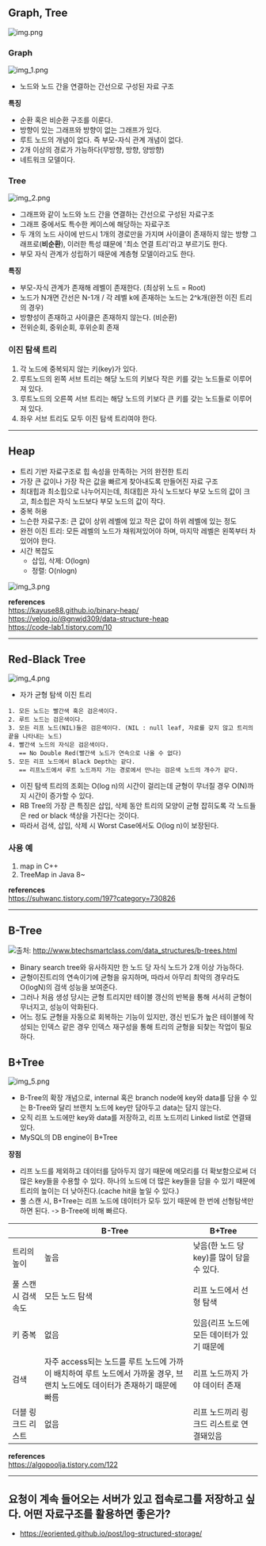 
## Graph, Tree

![img.png](img.png)

### Graph

![img_1.png](img_1.png)

- 노드와 노드 간을 연결하는 간선으로 구성된 자료 구조

**특징**
- 순환 혹은 비순환 구조를 이룬다.
- 방향이 있는 그래프와 방향이 없는 그래프가 있다.
- 루트 노드의 개념이 없다. 즉 부모-자식 관계 개념이 없다.
- 2개 이상의 경로가 가능하다(무방향, 방향, 양방향)
- 네트워크 모델이다.

### Tree

![img_2.png](img_2.png)

- 그래프와 같이 노드와 노드 간을 연결하는 간선으로 구성된 자료구조
- 그래프 중에서도 특수한 케이스에 해당하는 자료구조
- 두 개의 노드 사이에 반드시 1개의 경로만을 가지며 사이클이 존재하지 않는 방향 그래프로(**비순환**), 이러한 특성 떄문에 '최소 연결 트리'라고 부르기도 한다.
- 부모 자식 관계가 성립하기 때문에 계층형 모델이라고도 한다.


**특징**
- 부모-자식 관계가 존재해 레벨이 존재한다. (최상위 노드 = Root)
- 노드가 N개면 간선은 N-1개 / 각 레벨 k에 존재하는 노드는 2^k개(완전 이진 트리의 경우)
- 방향성이 존재하고 사이클은 존재하지 않는다. (비순환)
- 전위순회, 중위순회, 후위순회 존재


### 이진 탐색 트리

1. 각 노드에 중복되지 않는 키(key)가 있다.
2. 루트노드의 왼쪽 서브 트리는 해당 노드의 키보다 작은 키를 갖는 노드들로 이루어져 있다.
3. 루트노드의 오른쪽 서브 트리는 해당 노드의 키보다 큰 키를 갖는 노드들로 이루어져 있다.
4. 좌우 서브 트리도 모두 이진 탐색 트리여야 한다.

---

## Heap

- 트리 기반 자료구조로 힙 속성을 만족하는 거의 완전한 트리
- 가장 큰 값이나 가장 작은 값을 빠르게 찾아내도록 만들어진 자료 구조
- 최대힙과 최소힙으로 나누어지는데, 최대힙은 자식 노드보다 부모 노드의 값이 크고, 최소힙은 자식 노드보다 부모 노드의 값이 작다.
- 중복 허용
- 느슨한 자료구조: 큰 값이 상위 레벨에 있고 작은 값이 하위 레벨에 있는 정도
- 완전 이진 트리: 모든 레벨의 노드가 채워져있어야 하며, 마지막 레벨은 왼쪽부터 차있어야 한다.
- 시간 복잡도
  - 삽입, 삭제: O(logn)
  - 정렬: O(nlogn)

![img_3.png](img_3.png)

**references** <br>
https://kayuse88.github.io/binary-heap/ <br>
https://velog.io/@gnwjd309/data-structure-heap <br>
https://code-lab1.tistory.com/10

---

## Red-Black Tree

![img_4.png](img_4.png)

- 자가 균형 탐색 이진 트리

```
1. 모든 노드는 빨간색 혹은 검은색이다.
2. 루트 노드는 검은색이다.
3. 모든 리프 노드(NIL)들은 검은색이다. (NIL : null leaf, 자료를 갖지 않고 트리의 끝을 나타내는 노드)
4. 빨간색 노드의 자식은 검은색이다.
   == No Double Red(빨간색 노드가 연속으로 나올 수 없다)
5. 모든 리프 노드에서 Black Depth는 같다.
   == 리프노드에서 루트 노드까지 가는 경로에서 만나는 검은색 노드의 개수가 같다.
```

- 이진 탐색 트리의 조회는 O(log n)의 시간이 걸리는데 균형이 무너질 경우 O(N)까지 시간이 증가할 수 있다.
- RB Tree의 가장 큰 특징은 삽입, 삭제 동안 트리의 모양이 균형 잡히도록 각 노드들은 red or black 색상을 가진다는 것이다.
- 따라서 검색, 삽입, 삭제 시 Worst Case에서도 O(log n)이 보장된다.

### 사용 예

1. map in C++
2. TreeMap in Java 8~

**references** <br>
https://suhwanc.tistory.com/197?category=730826

---

## B-Tree

![](https://velog.velcdn.com/images/min_amim/post/12c9a9e8-8297-4bf2-a56b-f6ff01d29c7d/image.jpeg)출처: http://www.btechsmartclass.com/data_structures/b-trees.html

- Binary search tree와 유사하지만 한 노드 당 자식 노드가 2개 이상 가능하다.
- 균형이진트리의 연속이기에 균형을 유지하며, 따라서 아무리 최악의 경우라도 O(logN)의 검색 성능을 보여준다.
- 그러나 처음 생성 당시는 균형 트리지만 테이블 갱신의 반복을 통해 서서히 균형이 무너지고, 성능이 악화된다.
- 어느 정도 균형을 자동으로 회복하는 기능이 있지만, 갱신 빈도가 높은 테이블에 작성되는 인덱스 같은 경우 인덱스 재구성을 통해 트리의 균형을 되찾는 작업이 필요하다.


## B+Tree

![img_5.png](img_5.png)

- B-Tree의 확장 개념으로, internal 혹은 branch node에 key와 data를 담을 수 있는 B-Tree와 달리 브랜치 노드에 key만 담아두고 data는 담지 않는다.
- 오직 리프 노드에만 key와 data를 저장하고, 리프 노드끼리 Linked list로 연결돼 있다.
- MySQL의 DB engine이 B+Tree

**장점**
- 리프 노드를 제외하고 데이터를 담아두지 않기 때문에 메모리를 더 확보함으로써 더 많은 key들을 수용할 수 있다. 하나의 노드에 더 많은 key들을 담을 수 있기 때문에 트리의 높이는 더 낮아진다.(cache hit을 높일 수 있다.)
- 풀 스캔 시, B+Tree는 리프 노드에 데이터가 모두 있기 때문에 한 번에 선형탐색만 하면 된다. -> B-Tree에 비해 빠르다.

|              | B-Tree                                                                    | B+Tree                      |
|--------------|---------------------------------------------------------------------------|-----------------------------|
| 트리의 높이       | 높음                                                                        | 낮음(한 노드 당 key)를 많이 담을 수 있다. |
| 풀 스캔 시 검색 속도 | 모든 노드 탐색                                                                  | 리프 노드에서 선형 탐색               |
| 키 중복         | 없음                                                                        | 있음(리프 노드에 모든 데이터가 있기 때문에    |
| 검색           | 자주 access되는 노드를 루트 노드에 가까이 배치하여 루트 노드에서 가까울 경우, 브랜치 노드에도 데이터가 존재하기 때문에 빠름 | 리프 노드까지 가야 데이터 존재           |
| 더블 링크드 리스트   | 없음                                                                        | 리프 노드끼리 링크드 리스트로 연결돼있음      |

**references** <br>
https://algopoolja.tistory.com/122

---

## 요청이 계속 들어오는 서버가 있고 접속로그를 저장하고 싶다. 어떤 자료구조를 활용하면 좋은가?

- https://eoriented.github.io/post/log-structured-storage/

